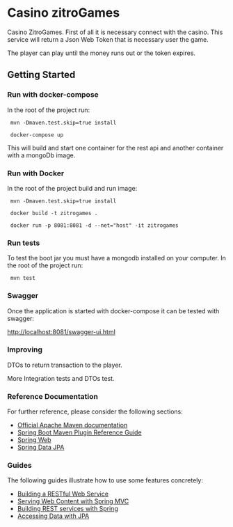 # Casino zitroGames

Casino ZitroGames.
First of all it is necessary connect with the casino. This service will return a Json Web Token that is necessary user the game. 

The player can play until the money runs out or the token expires.  

## Getting Started


### Run with docker-compose

In the root of the project run:

```
 mvn -Dmaven.test.skip=true install
 
 docker-compose up 
```

This will build and start one container for the rest api and another container with a mongoDb image.


### Run with Docker

In the root of the project build and run image:  

```
 mvn -Dmaven.test.skip=true install

 docker build -t zitrogames .  
 
 docker run -p 8081:8081 -d --net="host" -it zitrogames
```

### Run tests

To test the boot jar you must have a mongodb installed on your computer.
In the root of the project run:

```
 mvn test
```


### Swagger

Once the application is started with docker-compose it can be tested with swagger:

[http://localhost:8081/swagger-ui.html](http://localhost:8081/swagger-ui.html)

### Improving

DTOs  to return transaction to the player.  

More Integration tests and DTOs test.


### Reference Documentation
For further reference, please consider the following sections:

* [Official Apache Maven documentation](https://maven.apache.org/guides/index.html)
* [Spring Boot Maven Plugin Reference Guide](https://docs.spring.io/spring-boot/docs/2.2.4.RELEASE/maven-plugin/)
* [Spring Web](https://docs.spring.io/spring-boot/docs/2.2.4.RELEASE/reference/htmlsingle/#boot-features-developing-web-applications)
* [Spring Data JPA](https://docs.spring.io/spring-boot/docs/2.2.4.RELEASE/reference/htmlsingle/#boot-features-jpa-and-spring-data)

### Guides
The following guides illustrate how to use some features concretely:

* [Building a RESTful Web Service](https://spring.io/guides/gs/rest-service/)
* [Serving Web Content with Spring MVC](https://spring.io/guides/gs/serving-web-content/)
* [Building REST services with Spring](https://spring.io/guides/tutorials/bookmarks/)
* [Accessing Data with JPA](https://spring.io/guides/gs/accessing-data-jpa/)

